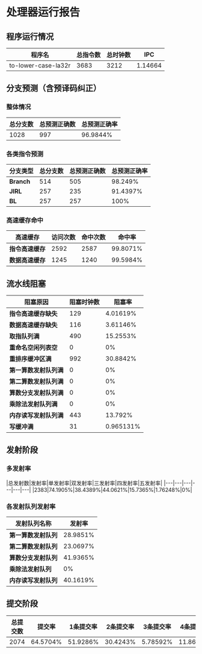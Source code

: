 # 处理器运行报告
## 程序运行情况
|程序名|总指令数|总时钟数|IPC|
|---|---|---|---|
|to-lower-case-la32r|3683|3212|1.14664|

## 分支预测（含预译码纠正）
### 整体情况
|总分支数|总预测正确数|总预测正确率|
|---|---|---|
|1028|997|96.9844%|

### 各类指令预测
|分支类型|总分支数|总预测正确数|总预测正确率|
|---|---|---|---|
|**Branch**| 514 | 505 | 98.249%|
|**JIRL**| 257 | 235 | 91.4397%|
|**BL**| 257 | 257 | 100%|

### 高速缓存命中
|高速缓存|访问次数|命中次数|命中率|
|---|---|---|---|
|**指令高速缓存**| 2592 | 2587 | 99.8071%|
|**数据高速缓存**| 1245 | 1240 | 99.5984%|
## 流水线阻塞
|阻塞原因|阻塞时钟数|阻塞率|
|---|---|---|
|**指令高速缓存缺失**| 129 | 4.01619%|
|**数据高速缓存缺失**| 116 | 3.61146%|
|**取指队列满**| 490 | 15.2553%|
|**重命名空闲列表空**|0 | 0%|
|**重排序缓冲区满**|992 | 30.8842%|
|**第一算数发射队列满**|0 | 0%|
|**第二算数发射队列满**|0 | 0%|
|**算数分支发射队列满**|0 | 0%|
|**乘除法发射队列满**|0 | 0%|
|**内存读写发射队列满**|443 | 13.792%|
|**写缓冲满**|31 | 0.965131%|

## 发射阶段
### 多发射率
|总发射数|发射率|单发射率|双发射率|三发射率|四发射率|五发射率|
|---|---|---|---|---|---|
|2383|74.1905%|38.4389%|44.0621%|15.7365%|1.76248%|0%|

### 各发射队列发射率
|发射队列名称|发射率|
|---|---|
|**第一算数发射队列**|28.9851%|
|**第二算数发射队列**|23.0697%|
|**算数分支发射队列**|41.9365%|
|**乘除法发射队列**|0%|
|**内存读写发射队列**|40.1619%|

## 提交阶段
|总提交数|提交率|1条提交率|2条提交率|3条提交率|4条提交率|
|---|---|---|---|---|---|
|2074|64.5704%|51.9286%|30.4243%|5.78592%|11.8611%|
